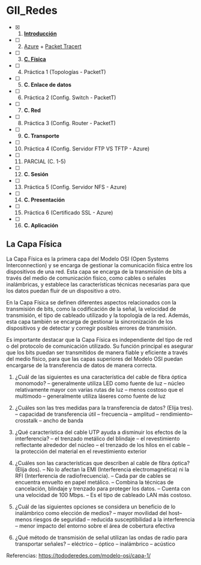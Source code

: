 # GII_Redes

- [X] 1. [**Introducción**](https://docs.google.com/presentation/d/1yr5lPUGB0K5CXoYkVqf3hYfCPm9T3z6tUipzuGNCgBI/edit?usp=sharing)
- [ ] 2. [Azure](https://azure.microsoft.com/en-us/free/students/) + [Packet Tracert](https://www.netacad.com/courses/packet-tracer)
- [ ] 3. [**C. Física**](https://github.com/calles/GII_Redes/blob/main/README.md#la-capa-f%C3%ADsica)
- [ ] 4. Práctica 1 (Topologías - PacketT) 
- [ ] 5. **C. Enlace de datos**
- [ ] 6. Práctica 2 (Config. Switch - PacketT)
- [ ] 7. **C. Red**
- [ ] 8. Práctica 3 (Config. Router - PacketT)
- [ ] 9. **C. Transporte**
- [ ] 10. Práctica 4 (Config. Servidor FTP VS TFTP - Azure)
- [ ] 11. PARCIAL (C. 1-5)
- [ ] 12. **C. Sesión**
- [ ] 13. Práctica 5 (Config. Servidor NFS - Azure)
- [ ] 14. **C. Presentación**
- [ ] 15. Práctica 6 (Certificado SSL - Azure)
- [ ] 16. **C. Aplicación**



## La Capa Física
La Capa Física es la primera capa del Modelo OSI (Open Systems Interconnection) y se encarga de gestionar la comunicación física entre los dispositivos de una red. 
Esta capa se encarga de la transmisión de bits a través del medio de comunicación físico, como cables o señales inalámbricas, y establece las características técnicas necesarias para que los datos puedan fluir de un dispositivo a otro.

En la Capa Física se definen diferentes aspectos relacionados con la transmisión de bits, como la codificación de la señal, la velocidad de transmisión, el tipo de cableado utilizado y la topología de la red. 
Además, esta capa también se encarga de gestionar la sincronización de los dispositivos y de detectar y corregir posibles errores de transmisión.

Es importante destacar que la Capa Física es independiente del tipo de red o del protocolo de comunicación utilizado. 
Su función principal es asegurar que los bits puedan ser transmitidos de manera fiable y eficiente a través del medio físico, para que las capas superiores del Modelo OSI puedan encargarse de la transferencia de datos de manera correcta.


1. ¿Cuál de las siguientes es una característica del cable de fibra óptica monomodo?
– generalmente utiliza LED como fuente de luz
– núcleo relativamente mayor con varias rutas de luz
– menos costoso que el multimodo
– generalmente utiliza láseres como fuente de luz
 
2. ¿Cuáles son las tres medidas para la transferencia de datos? (Elija tres).
– capacidad de transferencia útil
– frecuencia
– amplitud
– rendimiento– crosstalk
– ancho de banda
 
3. ¿Qué característica del cable UTP ayuda a disminuir los efectos de la interferencia?
– el trenzado metálico del blindaje
– el revestimiento reflectante alrededor del núcleo
– el trenzado de los hilos en el cable
– la protección del material en el revestimiento exterior
 
4. ¿Cuáles son las características que describen al cable de fibra óptica? (Elija dos).
– No lo afectan la EMI (Interferencia electromagnética) ni la RFI (Interferencia de radiofrecuencia).
– Cada par de cables se encuentra envuelto en papel metálico.
– Combina la técnicas de cancelación, blindaje y trenzado para proteger los datos.
– Cuenta con una velocidad de 100 Mbps.
– Es el tipo de cableado LAN más costoso.
 
5. ¿Cuál de las siguientes opciones se considera un beneficio de lo inalámbrico como elección de medios?
– mayor movilidad del host– menos riesgos de seguridad
– reducida susceptibilidad a la interferencia
– menor impacto del entorno sobre el área de cobertura efectiva
 
6. ¿Qué método de transmisión de señal utilizan las ondas de radio para transportar señales?
– eléctrico
– óptico
– inalámbrico
– acústico

Referencias:
https://tododeredes.com/modelo-osi/capa-1/

